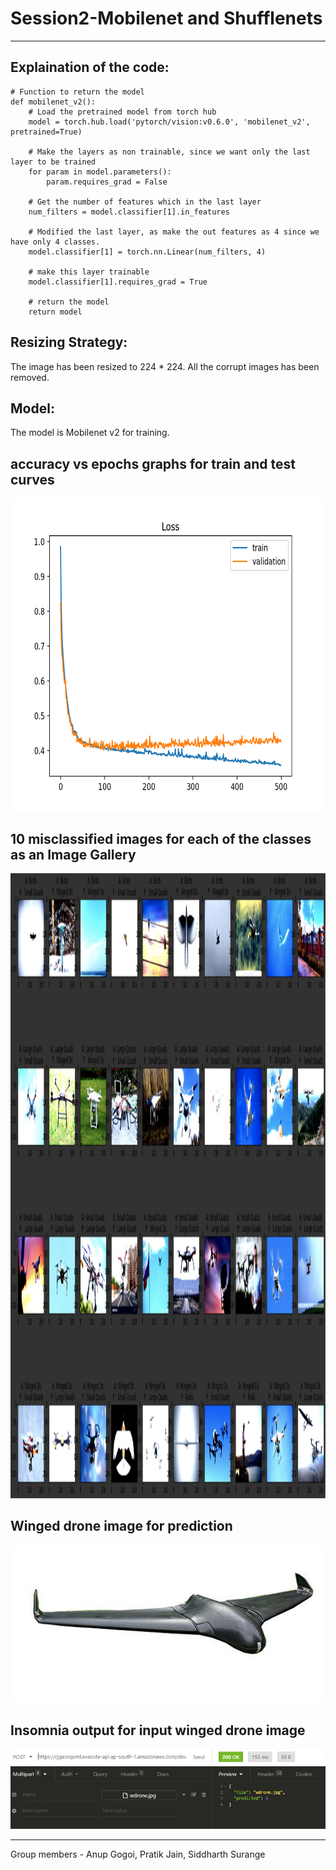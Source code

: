 # Session2-Mobilenet and Shufflenets
<hr>


## Explaination of the code:
```
# Function to return the model
def mobilenet_v2():
    # Load the pretrained model from torch hub
    model = torch.hub.load('pytorch/vision:v0.6.0', 'mobilenet_v2', pretrained=True)
    
    # Make the layers as non trainable, since we want only the last layer to be trained
    for param in model.parameters():
        param.requires_grad = False
        
    # Get the number of features which in the last layer
    num_filters = model.classifier[1].in_features

    # Modified the last layer, as make the out features as 4 since we have only 4 classes.
    model.classifier[1] = torch.nn.Linear(num_filters, 4)
    
    # make this layer trainable
    model.classifier[1].requires_grad = True
    
    # return the model
    return model 
```

## Resizing Strategy:
The image has been resized to 224 * 224. All the corrupt images has been removed.

## Model:
The model is Mobilenet v2 for training.

## accuracy vs epochs graphs for train and test curves
<img src='https://github.com/SID-SURANGE/EVA4-Phase2/blob/master/Session2-Mobilenets%20and%20Shufflenet/train-and-test-loss-curve.png' width="500" height="500">

## 10 misclassified images for each of the classes as an Image Gallery
<img src='https://github.com/futartup/eva-session-2/blob/master/mobilenet-v2-session-2/misclassified.jpg' width="2000" height="1000">

## Winged drone image for prediction
<img src=https://github.com/SID-SURANGE/EVA4-Phase2/blob/master/Session2-Mobilenets%20and%20Shufflenet/wdrone.jpg>

## Insomnia output for input winged drone image

<img src = https://github.com/SID-SURANGE/EVA4-Phase2/blob/master/Session2-Mobilenets%20and%20Shufflenet/Wdrone-result.JPG></img>

<hr>
Group members - Anup Gogoi, Pratik Jain, Siddharth Surange
